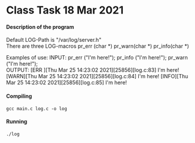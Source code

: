 # Class Task 18 Mar 2021
#### Description of the program
Default LOG-Path is "/var/log/server.h"<br>
There are three LOG-macros
	pr_err (char *)
	pr_warn(char *)
	pr_info(char *)

Examples of use:
	INPUT:
	pr_err  ("I'm here!");
	pr_info ("I'm here!");
	pr_warn ("I'm here!");<br>
	OUTPUT:
	[ERR ][Thu Mar 25 14:23:02 2021][25856][log.c:83] I'm here!
	[WARN][Thu Mar 25 14:23:02 2021][25856][log.c:84] I'm here!
	[INFO][Thu Mar 25 14:23:02 2021][25856][log.c:85] I'm here!


#### Compiling
	gcc main.c log.c -o log
	
#### Running
	./log
